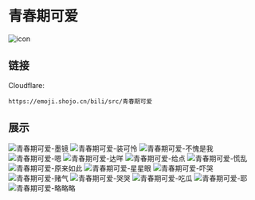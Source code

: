 # 青春期可爱
![icon](https://emoji.shojo.cn/bili/src/青春期可爱/icon.png)
## 链接
Cloudflare:
```
https://emoji.shojo.cn/bili/src/青春期可爱
```
## 展示
![青春期可爱-墨镜](https://emoji.shojo.cn/bili/src/青春期可爱/青春期可爱-墨镜.png)
![青春期可爱-装可怜](https://emoji.shojo.cn/bili/src/青春期可爱/青春期可爱-装可怜.png)
![青春期可爱-不愧是我](https://emoji.shojo.cn/bili/src/青春期可爱/青春期可爱-不愧是我.png)
![青春期可爱-嗯](https://emoji.shojo.cn/bili/src/青春期可爱/青春期可爱-嗯.png)
![青春期可爱-达咩](https://emoji.shojo.cn/bili/src/青春期可爱/青春期可爱-达咩.png)
![青春期可爱-给点](https://emoji.shojo.cn/bili/src/青春期可爱/青春期可爱-给点.png)
![青春期可爱-慌乱](https://emoji.shojo.cn/bili/src/青春期可爱/青春期可爱-慌乱.png)
![青春期可爱-原来如此](https://emoji.shojo.cn/bili/src/青春期可爱/青春期可爱-原来如此.png)
![青春期可爱-星星眼](https://emoji.shojo.cn/bili/src/青春期可爱/青春期可爱-星星眼.png)
![青春期可爱-吓哭](https://emoji.shojo.cn/bili/src/青春期可爱/青春期可爱-吓哭.png)
![青春期可爱-赌气](https://emoji.shojo.cn/bili/src/青春期可爱/青春期可爱-赌气.png)
![青春期可爱-哭哭](https://emoji.shojo.cn/bili/src/青春期可爱/青春期可爱-哭哭.png)
![青春期可爱-吃瓜](https://emoji.shojo.cn/bili/src/青春期可爱/青春期可爱-吃瓜.png)
![青春期可爱-耶](https://emoji.shojo.cn/bili/src/青春期可爱/青春期可爱-耶.png)
![青春期可爱-略略略](https://emoji.shojo.cn/bili/src/青春期可爱/青春期可爱-略略略.png)
